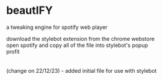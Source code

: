 # beautIFY
a tweaking engine for spotify web player

download the stylebot extension from the chrome webstore<br>
open spotify and copy all of the file into stylebot's popup<br>
profit<br>
<br><br>
(change on 22/12/23) - added initial file for use with stylebot

